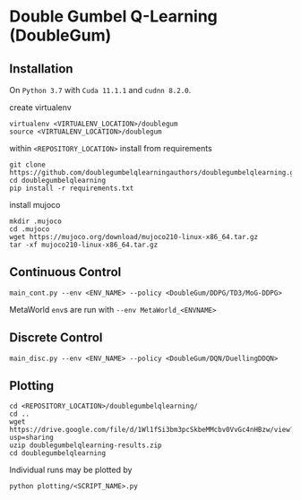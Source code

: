 # Double Gumbel Q-Learning (DoubleGum)

## Installation

On `Python 3.7` with `Cuda 11.1.1` and `cudnn 8.2.0`.

create virtualenv
```
virtualenv <VIRTUALENV_LOCATION>/doublegum
source <VIRTUALENV_LOCATION>/doublegum
```

within `<REPOSITORY_LOCATION>` install from requirements
```
git clone https://github.com/doublegumbelqlearningauthors/doublegumbelqlearning.git
cd doublegumbelqlearning
pip install -r requirements.txt
```

install mujoco
```commandline
mkdir .mujoco
cd .mujoco
wget https://mujoco.org/download/mujoco210-linux-x86_64.tar.gz
tar -xf mujoco210-linux-x86_64.tar.gz
```

## Continuous Control

```commandline
main_cont.py --env <ENV_NAME> --policy <DoubleGum/DDPG/TD3/MoG-DDPG>
```
MetaWorld `env`s are run with `--env MetaWorld_<ENVNAME>`

## Discrete Control

```commandline
main_disc.py --env <ENV_NAME> --policy <DoubleGum/DQN/DuellingDDQN>
```

## Plotting

```commandline
cd <REPOSITORY_LOCATION>/doublegumbelqlearning/
cd ..
wget https://drive.google.com/file/d/1Wl1fSi3bm3pcSkbeMMcbv0VvGc4nHBzw/view?usp=sharing
uzip doublegumbelqlearning-results.zip
cd doublegumbelqlearning
```

Individual runs may be plotted by
```commandline
python plotting/<SCRIPT_NAME>.py
```
